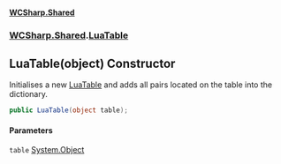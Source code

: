 #### [WCSharp\.Shared](README.md 'README')
### [WCSharp\.Shared](WCSharp.Shared.md 'WCSharp\.Shared').[LuaTable](WCSharp.Shared.LuaTable.md 'WCSharp\.Shared\.LuaTable')

## LuaTable\(object\) Constructor

Initialises a new [LuaTable](WCSharp.Shared.LuaTable.md 'WCSharp\.Shared\.LuaTable') and adds all pairs located on the table into the dictionary\.

```csharp
public LuaTable(object table);
```
#### Parameters

<a name='WCSharp.Shared.LuaTable.LuaTable(object).table'></a>

`table` [System\.Object](https://learn.microsoft.com/en-us/dotnet/api/system.object 'System\.Object')